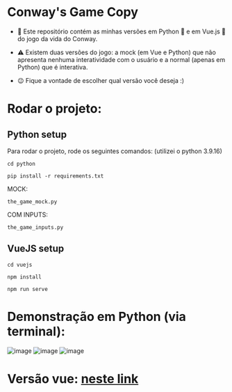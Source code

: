 # Conway's Game Copy

- 📂 Este repositório contém as minhas versões em Python 🐍 e em Vue.js 👀 do jogo da vida do Conway. 

- ⚠️ Existem duas versões do jogo: a mock (em Vue e Python) que não apresenta nenhuma interatividade com o usuário e a normal (apenas em Python) que é interativa. 

- 😉 Fique a vontade de escolher qual versão você deseja :) 

# Rodar o projeto:

## Python setup
Para rodar o projeto, rode os seguintes comandos: (utilizei o python 3.9.16)


`cd python`

`pip install -r requirements.txt`

MOCK:

`the_game_mock.py`

COM INPUTS:

`the_game_inputs.py`

## VueJS setup

`cd vuejs`

`npm install`

`npm run serve`

# Demonstração em Python (via terminal):
![image](https://user-images.githubusercontent.com/103593286/211065434-ac0e414e-3bf2-474e-8077-ac15e4484cd8.png) ![image](https://user-images.githubusercontent.com/103593286/211065460-ba7c4124-8521-4355-9f78-f40d1169ee0a.png) ![image](https://user-images.githubusercontent.com/103593286/211065521-5db54c44-efe6-44cd-86f3-ff42b563fab4.png)

# Versão vue: [neste link](https://ovictorprata.github.io/john-conways-the-game-of-life/)

